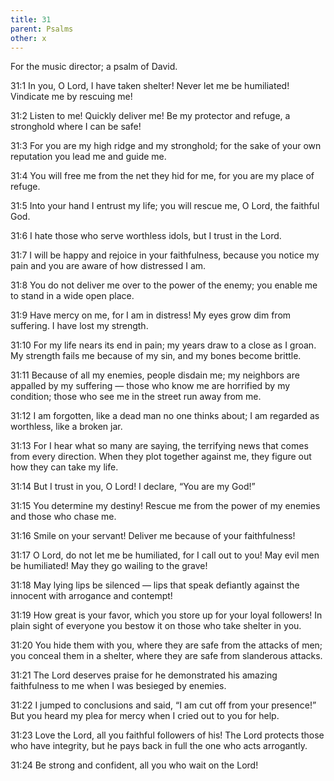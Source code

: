 ```yaml
---
title: 31
parent: Psalms
other: x
---
```



For the music director; a psalm of David.

<a name="31:1">31:1</a> In you, O Lord, I have taken shelter!
Never let me be humiliated!
Vindicate me by rescuing me!

<a name="31:2">31:2</a> Listen to me!
Quickly deliver me!
Be my protector and refuge,
a stronghold where I can be safe!

<a name="31:3">31:3</a> For you are my high ridge and my stronghold;
for the sake of your own reputation you lead me and guide me.

<a name="31:4">31:4</a> You will free me from the net they hid for me,
for you are my place of refuge.

<a name="31:5">31:5</a> Into your hand I entrust my life;
you will rescue me, O Lord, the faithful God.

<a name="31:6">31:6</a> I hate those who serve worthless idols,
but I trust in the Lord.

<a name="31:7">31:7</a> I will be happy and rejoice in your faithfulness,
because you notice my pain
and you are aware of how distressed I am.

<a name="31:8">31:8</a> You do not deliver me over to the power of the enemy;
you enable me to stand in a wide open place.

<a name="31:9">31:9</a> Have mercy on me, for I am in distress!
My eyes grow dim from suffering.
I have lost my strength.

<a name="31:10">31:10</a> For my life nears its end in pain;
my years draw to a close as I groan.
My strength fails me because of my sin,
and my bones become brittle.

<a name="31:11">31:11</a> Because of all my enemies, people disdain me;
my neighbors are appalled by my suffering — 
those who know me are horrified by my condition;
those who see me in the street run away from me.

<a name="31:12">31:12</a> I am forgotten, like a dead man no one thinks about;
I am regarded as worthless, like a broken jar.

<a name="31:13">31:13</a> For I hear what so many are saying,
the terrifying news that comes from every direction.
When they plot together against me,
they figure out how they can take my life.

<a name="31:14">31:14</a> But I trust in you, O Lord!
I declare, “You are my God!”

<a name="31:15">31:15</a> You determine my destiny!
Rescue me from the power of my enemies and those who chase me.

<a name="31:16">31:16</a> Smile on your servant!
Deliver me because of your faithfulness!

<a name="31:17">31:17</a> O Lord, do not let me be humiliated,
for I call out to you!
May evil men be humiliated!
May they go wailing to the grave!

<a name="31:18">31:18</a> May lying lips be silenced — 
lips that speak defiantly against the innocent
with arrogance and contempt!

<a name="31:19">31:19</a> How great is your favor,
which you store up for your loyal followers!
In plain sight of everyone you bestow it on those who take shelter in you.

<a name="31:20">31:20</a> You hide them with you, where they are safe from the attacks of men;
you conceal them in a shelter, where they are safe from slanderous attacks.

<a name="31:21">31:21</a> The Lord deserves praise
for he demonstrated his amazing faithfulness to me when I was besieged by enemies.

<a name="31:22">31:22</a> I jumped to conclusions and said,
“I am cut off from your presence!”
But you heard my plea for mercy when I cried out to you for help.

<a name="31:23">31:23</a> Love the Lord, all you faithful followers of his!
The Lord protects those who have integrity,
but he pays back in full the one who acts arrogantly.

<a name="31:24">31:24</a> Be strong and confident,
all you who wait on the Lord!